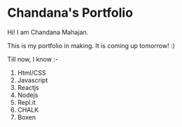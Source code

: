 # Chandana's Portfolio

Hi! I am Chandana Mahajan.

This is my portfolio in making. It is coming up tomorrow! :)

Till now, I know :-

1. Html/CSS
1. Javascript
1. Reactjs
1. Nodejs
1. Repl.it
1. CHALK
1. Boxen
